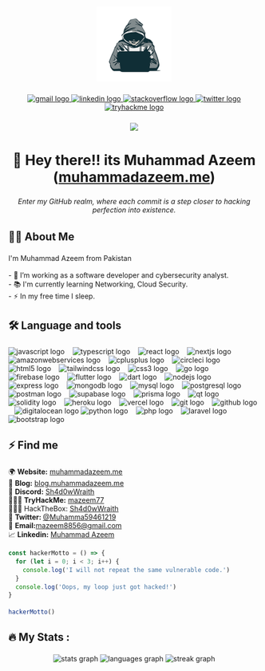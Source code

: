 <div align="center">
  <img height="150" src="./self.png"  />
</div>

###

<div align="center">
  <a href="mailto:mazeem8856@gmail.com" target="_blank">
    <img src="https://img.shields.io/static/v1?message=Gmail&logo=gmail&label=&color=D14836&logoColor=white&labelColor=&style=for-the-badge" height="25" alt="gmail logo"  />
  </a>
  <a href="https://www.linkedin.com/in/muhammad-azeem-a0b3761bb/" target="_blank">
    <img src="https://img.shields.io/static/v1?message=LinkedIn&logo=linkedin&label=&color=0077B5&logoColor=white&labelColor=&style=for-the-badge" height="25" alt="linkedin logo"  />
  </a>
  <a href="https://stackoverflow.com/users/16585177/muhammad-azeem" target="_blank">
    <img src="https://img.shields.io/static/v1?message=Stackoverflow&logo=stackoverflow&label=&color=FE7A16&logoColor=white&labelColor=&style=for-the-badge" height="25" alt="stackoverflow logo"  />
  </a>
  <a href="https://twitter.com/Muhamma59461219" target="_blank">
    <img src="https://img.shields.io/static/v1?message=Twitter&logo=twitter&label=&color=1DA1F2&logoColor=white&labelColor=&style=for-the-badge" height="25" alt="twitter logo"  />
  </a>
  <a href="https://tryhackme.com/p/mazeem77" target="_blank">
    <img src="https://img.shields.io/static/v1?message=TryHackMe&logo=tryhackme&label=&color=88cc14&logoColor=white&labelColor=&style=for-the-badge" height="25" alt="tryhackme logo"  />
  </a>
</div>

###

<div align="center">
  <img src="https://visitor-badge.laobi.icu/badge?page_id=mazeem77.mazeem77&"  />
</div>

###

<h1 align="center">👋 Hey there!! its Muhammad Azeem (<a href="https://muhammadazeem.me">muhammadazeem.me</a>)</h1>

###

<h6 align="center">Enter my GitHub realm, where each commit is a step closer to hacking perfection into existence.</h6>

###

<h2 align="left">👩‍💻  About Me</h2>

###

<p align="left">I'm Muhammad Azeem from Pakistan<br><br>- 🔭 I’m working as a software developer and cybersecurity analyst.<br>- 📚 I'm currently learning Networking, Cloud Security.<br>- ⚡ In my free time I sleep.</p>

###

<h2 align="left">🛠 Language and tools</h2>

###

<div align="left">
  <img src="https://img.shields.io/badge/JavaScript-F7DF1E?logo=javascript&logoColor=black&style=for-the-badge" height="20" alt="javascript logo"  />
  <img width="8" />
  <img src="https://img.shields.io/badge/TypeScript-3178C6?logo=typescript&logoColor=white&style=for-the-badge" height="20" alt="typescript logo"  />
  <img width="8" />
  <img src="https://img.shields.io/badge/React-61DAFB?logo=react&logoColor=black&style=for-the-badge" height="20" alt="react logo"  />
  <img width="8" />
  <img src="https://img.shields.io/badge/Next.js-000000?logo=nextdotjs&logoColor=white&style=for-the-badge" height="20" alt="nextjs logo"  />
  <img width="8" />
  <img src="https://img.shields.io/badge/Amazon AWS-232F3E?logo=amazonaws&logoColor=white&style=for-the-badge" height="20" alt="amazonwebservices logo"  />
  <img width="8" />
  <img src="https://img.shields.io/badge/C++-00599C?logo=cplusplus&logoColor=white&style=for-the-badge" height="20" alt="cplusplus logo"  />
  <img width="8" />
  <img src="https://img.shields.io/badge/CircleCI-343434?logo=circleci&logoColor=white&style=for-the-badge" height="20" alt="circleci logo"  />
  <img width="8" />
  <img src="https://img.shields.io/badge/HTML5-E34F26?logo=html5&logoColor=white&style=for-the-badge" height="20" alt="html5 logo"  />
  <img width="8" />
  <img src="https://img.shields.io/badge/Tailwind CSS-06B6D4?logo=tailwindcss&logoColor=black&style=for-the-badge" height="20" alt="tailwindcss logo"  />
  <img width="8" />
  <img src="https://img.shields.io/badge/CSS3-1572B6?logo=css3&logoColor=white&style=for-the-badge" height="20" alt="css3 logo"  />
  <img width="8" />
  <img src="https://img.shields.io/badge/Go-00ADD8?logo=go&logoColor=white&style=for-the-badge" height="20" alt="go logo"  />
  <img width="8" />
  <img src="https://img.shields.io/badge/Firebase-FFCA28?logo=firebase&logoColor=black&style=for-the-badge" height="20" alt="firebase logo"  />
  <img width="8" />
  <img src="https://img.shields.io/badge/Flutter-02569B?logo=flutter&logoColor=white&style=for-the-badge" height="20" alt="flutter logo"  />
  <img width="8" />
  <img src="https://img.shields.io/badge/Dart-0175C2?logo=dart&logoColor=white&style=for-the-badge" height="20" alt="dart logo"  />
  <img width="8" />
  <img src="https://img.shields.io/badge/Node.js-339933?logo=nodedotjs&logoColor=white&style=for-the-badge" height="20" alt="nodejs logo"  />
  <img width="8" />
  <img src="https://img.shields.io/badge/Express-000000?logo=express&logoColor=white&style=for-the-badge" height="20" alt="express logo"  />
  <img width="8" />
  <img src="https://img.shields.io/badge/MongoDB-47A248?logo=mongodb&logoColor=white&style=for-the-badge" height="20" alt="mongodb logo"  />
  <img width="8" />
  <img src="https://img.shields.io/badge/MySQL-4479A1?logo=mysql&logoColor=white&style=for-the-badge" height="20" alt="mysql logo"  />
  <img width="8" />
  <img src="https://img.shields.io/badge/PostgreSQL-4169E1?logo=postgresql&logoColor=white&style=for-the-badge" height="20" alt="postgresql logo"  />
  <img width="8" />
  <img src="https://img.shields.io/badge/Postman-FF6C37?logo=postman&logoColor=black&style=for-the-badge" height="20" alt="postman logo"  />
  <img width="8" />
  <img src="https://img.shields.io/badge/Supabase-3ECF8E?logo=supabase&logoColor=black&style=for-the-badge" height="20" alt="supabase logo"  />
  <img width="8" />
  <img src="https://img.shields.io/badge/Prisma-2D3748?logo=prisma&logoColor=white&style=for-the-badge" height="20" alt="prisma logo"  />
  <img width="8" />
  <img src="https://img.shields.io/badge/Qt-41CD52?logo=qt&logoColor=black&style=for-the-badge" height="20" alt="qt logo"  />
  <img width="8" />
  <img src="https://img.shields.io/badge/Solidity-363636?logo=solidity&logoColor=white&style=for-the-badge" height="20" alt="solidity logo"  />
  <img width="8" />
  <img src="https://img.shields.io/badge/Heroku-430098?logo=heroku&logoColor=white&style=for-the-badge" height="20" alt="heroku logo"  />
  <img width="8" />
  <img src="https://img.shields.io/badge/Vercel-000000?logo=vercel&logoColor=white&style=for-the-badge" height="20" alt="vercel logo"  />
  <img width="8" />
  <img src="https://img.shields.io/badge/Git-F05032?logo=git&logoColor=white&style=for-the-badge" height="20" alt="git logo"  />
  <img width="8" />
  <img src="https://img.shields.io/badge/GitHub-181717?logo=github&logoColor=white&style=for-the-badge" height="20" alt="github logo"  />
  <img width="8" />
  <img src="https://img.shields.io/badge/DigitalOcean-0080FF?logo=digitalocean&logoColor=white&style=for-the-badge" height="20" alt="digitalocean logo"  />
  <img src="https://img.shields.io/badge/Python-3776AB?logo=python&logoColor=white&style=for-the-badge" height="20" alt="python logo"  />
  <img width="8" />
  <img src="https://img.shields.io/badge/PHP-777BB4?logo=php&logoColor=black&style=for-the-badge" height="20" alt="php logo"  />
  <img width="8" />
  <img src="https://img.shields.io/badge/Laravel-FF2D20?logo=laravel&logoColor=white&style=for-the-badge" height="20" alt="laravel logo"  />
  <img width="8" />
  <img src="https://img.shields.io/badge/Bootstrap-7952B3?logo=bootstrap&logoColor=white&style=for-the-badge" height="20" alt="bootstrap logo"  />
</div>

###

<h2 align="left">⚡ Find me</h2>

###

<p align="left">🌍 <strong>Website:</strong> <a href="https://muhammadazeem.me">muhammadazeem.me</a><br>📜 <strong>Blog:</strong> <a href="https://blog.muhammadazeem.me">blog.muhammadazeem.me</a><br>🚀 <strong>Discord:</strong> <a href="#">Sh4d0wWraith</a><br>👨🏻‍💻 <strong>TryHackMe:</strong> <a href="https://tryhackme.com/p/mazeem77">mazeem77</a><br>👨🏻‍💻 HackTheBox: <a href="#">Sh4d0wWraith</a><br>💬 <strong>Twitter: </strong><a href="https://twitter.com/Muhamma59461219">@Muhamma59461219</a><br>📩 <strong>Email:</strong><a href="mailto:mazeem8856@gmail.com">mazeem8856@gmail.com</a>
<br>📈 <strong>Linkedin:</strong> <a href="https://linkedin.com/in/muhammad-azeem-a0b3761bb/">Muhammad Azeem</a></p>

```js
const hackerMotto = () => {
  for (let i = 0; i < 3; i++) {
    console.log('I will not repeat the same vulnerable code.')
  }
  console.log('Oops, my loop just got hacked!')
}

hackerMotto()
```

###

<h2 align="left">🔥   My Stats :</h2>

###

<div align="center">
  <img src="https://github-readme-stats.vercel.app/api?username=mazeem77&hide_title=false&hide_rank=true&show_icons=true&include_all_commits=true&count_private=true&disable_animations=false&theme=dracula&locale=en&hide_border=false&order=1" height="150" alt="stats graph"  />
  <img src="https://github-readme-stats.vercel.app/api/top-langs?username=mazeem77&locale=en&hide_title=false&layout=compact&card_width=320&langs_count=5&theme=dracula&hide_border=false&order=2" height="150" alt="languages graph"  />
  <img src="https://streak-stats.demolab.com?user=mazeem77&locale=en&mode=daily&theme=dracula&hide_border=false&border_radius=5&order=3" height="150" alt="streak graph"  />
</div>

###

<br clear="both">

<!-- <img src="https://raw.githubusercontent.com/mazeem77/mazeem77/output/snake.svg" alt="Snake animation" /> -->

###

